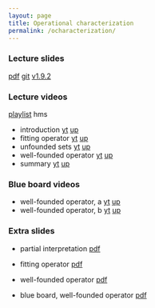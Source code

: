 ```yaml
---
layout: page
title: Operational characterization
permalink: /ocharacterization/
---
```


### Lecture slides

  [pdf](https://github.com/potassco-asp-course/course/releases/download/v1.9.2/ocharacterization.pdf)
  [git](https://github.com/potassco-asp-course/operational-characterization)
  [v1.9.2](https://github.com/potassco-asp-course/course/releases/tag/v1.9.2)

### Lecture videos

  [playlist](https://youtube.com/playlist?list=PL7DBaibuDD9NkCfCqvMGt9VQXujGg56Wf) hms

  * introduction
	[yt](https://youtu.be/IArrXv-8AmI)
	[up](https://mediaup.uni-potsdam.de/Play/29115)
  * fitting operator
	[yt](https://youtu.be/6EK8OqIQJ60)
	[up](https://mediaup.uni-potsdam.de/Play/29142)
  * unfounded sets
	[yt](https://youtu.be/6nu_xqoFwuM)
	[up](https://mediaup.uni-potsdam.de/Play/29223)
  * well-founded operator
	[yt]()
	[up]()
  * summary
	[yt]()
	[up]()

### Blue board videos

  * well-founded operator, a
	[yt]()
	[up]()
  * well-founded operator, b
	[yt]()
	[up]()

### Extra slides

  * partial interpretation
	[pdf](https://github.com/potassco-asp-course/course/releases/download/v1.9.1/partial-interpretation.pdf)
  * fitting operator
	[pdf](https://github.com/potassco-asp-course/course/releases/download/v1.9.1/fitting-operator.pdf)
  * well-founded operator
	[pdf](https://github.com/potassco-asp-course/course/releases/download/v1.9.1/well-founded-operator.pdf)

  * blue board, well-founded operator
	[pdf]()
